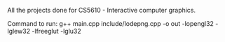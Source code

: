 All the projects done for CS5610 - Interactive computer graphics. 

Command to run: 
g++ main.cpp include/lodepng.cpp -o out -lopengl32 -lglew32 -lfreeglut -lglu32                                                                                                                                                   
   
